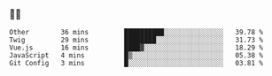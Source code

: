 ### 👨‍💻

<!--START_SECTION:waka-->
```text
Other        36 mins         ██████████░░░░░░░░░░░░░░░   39.78 % 
Twig         29 mins         ████████░░░░░░░░░░░░░░░░░   31.73 % 
Vue.js       16 mins         ████▓░░░░░░░░░░░░░░░░░░░░   18.29 % 
JavaScript   4 mins          █▒░░░░░░░░░░░░░░░░░░░░░░░   05.38 % 
Git Config   3 mins          █░░░░░░░░░░░░░░░░░░░░░░░░   03.81 % 
```
<!--END_SECTION:waka-->
